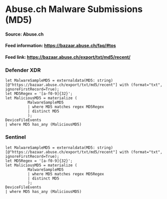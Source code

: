 # Abuse.ch Malware Submissions (MD5)

#### Source: Abuse.ch
#### Feed information: https://bazaar.abuse.ch/faq/#tos
#### Feed link: https://bazaar.abuse.ch/export/txt/md5/recent/

### Defender XDR
```
let MalwareSampleMD5 = externaldata(MD5: string)[@"https://bazaar.abuse.ch/export/txt/md5/recent"] with (format="txt", ignoreFirstRecord=True);
let MD5Regex = '[a-f0-9]{32}';
let MaliciousMD5 = materialize (
          MalwareSampleMD5
          | where MD5 matches regex MD5Regex
          | distinct MD5
          );
DeviceFileEvents
| where MD5 has_any (MaliciousMD5)
```


### Sentinel
```
let MalwareSampleMD5 = externaldata(MD5: string)[@"https://bazaar.abuse.ch/export/txt/md5/recent"] with (format="txt", ignoreFirstRecord=True);
let MD5Regex = '[a-f0-9]{32}';
let MaliciousMD5 = materialize (
          MalwareSampleMD5
          | where MD5 matches regex MD5Regex
          | distinct MD5
          );
DeviceFileEvents
| where MD5 has_any (MaliciousMD5)
```
